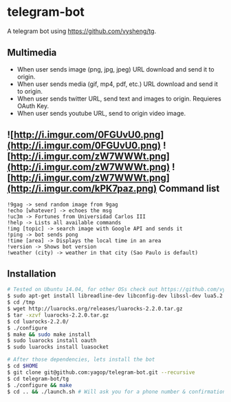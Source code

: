 telegram-bot
============

A telegram bot using https://github.com/vysheng/tg.

Multimedia
----------
- When user sends image (png, jpg, jpeg) URL download and send it to origin.
- When user sends media (gif, mp4, pdf, etc.) URL download and send it to origin.
- When user sends twitter URL, send text and images to origin. Requieres OAuth Key.
- When user sends youtube URL, send to origin video image.

![http://i.imgur.com/0FGUvU0.png](http://i.imgur.com/0FGUvU0.png) ![http://i.imgur.com/zW7WWWt.png](http://i.imgur.com/zW7WWWt.png) ![http://i.imgur.com/zW7WWWt.png](http://i.imgur.com/kPK7paz.png)
Command list
------------
```
!9gag -> send random image from 9gag
!echo [whatever] -> echoes the msg
!uc3m -> Fortunes from Universidad Carlos III
!help -> Lists all available commands
!img [topic] -> search image with Google API and sends it
!ping -> bot sends pong
!time [area] -> Displays the local time in an area
!version -> Shows bot version
!weather (city) -> weather in that city (Sao Paulo is default)
```

Installation
------------

```bash
# Tested on Ubuntu 14.04, for other OSs check out https://github.com/vysheng/tg#installation
$ sudo apt-get install libreadline-dev libconfig-dev libssl-dev lua5.2 liblua5.2-dev libevent-dev
$ cd /tmp
$ wget http://luarocks.org/releases/luarocks-2.2.0.tar.gz
$ tar -xzvf luarocks-2.2.0.tar.gz 
$ cd luarocks-2.2.0/
$ ./configure 
$ make && sudo make install
$ sudo luarocks install oauth
$ sudo luarocks install luasocket
```
```bash
# After those dependencies, lets install the bot
$ cd $HOME
$ git clone git@github.com:yagop/telegram-bot.git --recursive
$ cd telegram-bot/tg
$ ./configure && make
$ cd .. && ./launch.sh # Will ask you for a phone number & confirmation code.
```
